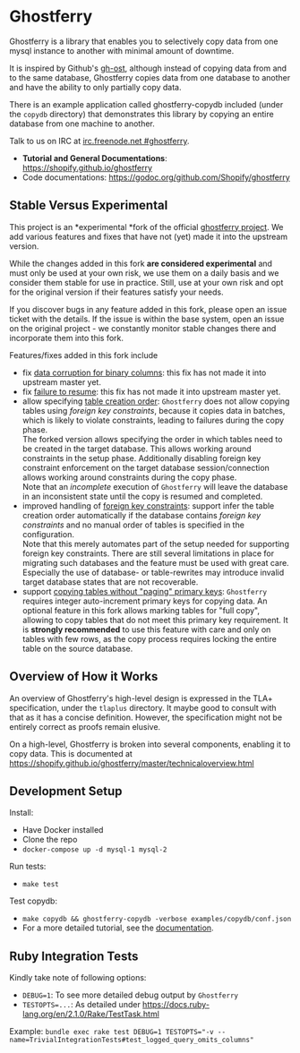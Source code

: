 Ghostferry
==========

Ghostferry is a library that enables you to selectively copy data from one mysql instance to another with minimal amount of downtime.

It is inspired by Github's [gh-ost](https://github.com/github/gh-ost),
although instead of copying data from and to the same database, Ghostferry
copies data from one database to another and have the ability to only
partially copy data.

There is an example application called ghostferry-copydb included (under the
`copydb` directory) that demonstrates this library by copying an entire
database from one machine to another.

Talk to us on IRC at [irc.freenode.net #ghostferry](https://webchat.freenode.net/?channels=#ghostferry).

- **Tutorial and General Documentations**: https://shopify.github.io/ghostferry
- Code documentations: https://godoc.org/github.com/Shopify/ghostferry

Stable Versus Experimental
--------------------------

This project is an *experimental *fork of the official
[ghostferry project](https://github.com/Shopify/ghostferry). We add various
features and fixes that have not (yet) made it into the upstream version.

While the changes added in this fork **are considered experimental** and must
only be used at your own risk, we use them on a daily basis and we consider
them stable for use in practice. Still, use at your own risk and opt for the original version if their features satisfy your needs.

If you discover bugs in any feature added in this fork, please open an issue
ticket with the details. If the issue is within the base system, open an issue
on the original project - we constantly monitor stable changes there and
incorporate them into this fork.

Features/fixes added in this fork include

- fix [data corruption for binary columns](https://github.com/Shopify/ghostferry/issues/157):
  this fix has not made it into upstream master yet.
- fix [failure to resume](https://github.com/Shopify/ghostferry/issues/156):
  this fix has not made it into upstream master yet.
- allow specifying [table creation order](https://github.com/Shopify/ghostferry/issues/161):
  `Ghostferry` does not allow copying tables using *foreign key constraints*,
  because it copies data in batches, which is likely to violate constraints,
  leading to failures during the copy phase.  
  The forked version allows specifying the order in which tables need to be
  created in the target database. This allows working around constraints in the
  setup phase. Additionally disabling foreign key constraint enforcement on the
  target database session/connection allows working around constraints during
  the copy phase.  
  Note that an *incomplete* execution of `Ghostferry`  will leave the database in
  an inconsistent state until the copy is resumed and completed.
- improved handling of [foreign key constraints](https://github.com/Shopify/ghostferry/issues/161):
  support infer the table creation order automatically if the database contains
  *foreign key constraints* and no manual order of tables is specified in the
  configuration.  
  Note that this merely automates part of the setup needed for supporting
  foreign key constraints. There are still several limitations in place for
  migrating such databases and the feature must be used with great care.
  Especially the use of database- or table-rewrites may introduce invalid target
  database states that are not recoverable.
- support [copying tables without "paging" primary keys](https://github.com/Shopify/ghostferry/issues/162):
  `Ghostferry` requires integer auto-increment primary keys for copying data.
  An optional feature in this fork allows marking tables for "full copy",
  allowing to copy tables that do not meet this primary key requirement. It is
  **strongly recommended** to use this feature with care and only on tables with
  few rows, as the copy process requires locking the entire table on the source
  database.

Overview of How it Works
------------------------

An overview of Ghostferry's high-level design is expressed in the TLA+
specification, under the `tlaplus` directory. It maybe good to consult with
that as it has a concise definition. However, the specification might not be
entirely correct as proofs remain elusive.

On a high-level, Ghostferry is broken into several components, enabling it to
copy data. This is documented at
https://shopify.github.io/ghostferry/master/technicaloverview.html

Development Setup
-----------------

Install:

- Have Docker installed
- Clone the repo
- `docker-compose up -d mysql-1 mysql-2`

Run tests:

- `make test`

Test copydb:

- `make copydb && ghostferry-copydb -verbose examples/copydb/conf.json`
- For a more detailed tutorial, see the
  [documentation](https://shopify.github.io/ghostferry).

Ruby Integration Tests
----

Kindly take note of following options:
*   `DEBUG=1`: To see more detailed debug output by `Ghostferry`
*   `TESTOPTS=...`: As detailed under https://docs.ruby-lang.org/en/2.1.0/Rake/TestTask.html

Example:
`bundle exec rake test DEBUG=1 TESTOPTS="-v --name=TrivialIntegrationTests#test_logged_query_omits_columns"`
